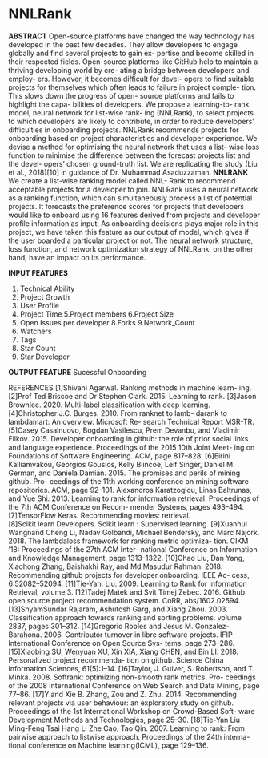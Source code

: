 # NNLRank
**ABSTRACT**
Open-source platforms have changed the way technology has developed in the past few decades. They allow developers to engage globally and find several projects to gain ex- pertise and become skilled in their respected fields. Open-source platforms like GitHub help to maintain a thriving developing world by cre- ating a bridge between developers and employ- ers. However, it becomes difficult for devel- opers to find suitable projects for themselves which often leads to failure in project comple- tion. This slows down the progress of open- source platforms and fails to highlight the capa- bilities of developers. We propose a learning-to- rank model, neural network for list-wise rank- ing (NNLRank), to select projects to which developers are likely to contribute, in order to reduce developers’ difficulties in onboarding projects. NNLRank recommends projects for onboarding based on project characteristics and developer experience. We devise a method for optimising the neural network that uses a list- wise loss function to minimise the difference between the forecast projects list and the devel- opers’ chosen ground-truth list. We are replicating the study (Liu et al., 2018)[10] in guidance of Dr. Muhammad Asaduzzaman.
**NNLRANK**
We create a list-wise ranking model called NNL- Rank to recommend acceptable projects for a developer to join. NNLRank uses a neural network as a ranking function, which can simultaneously process a list of potential projects. It forecasts the preference scores for projects that developers would like to onboard using 16 features derived from projects and developer profile information as input. As onboarding decisions plays major role in this project, we have taken this feature as our output of model, which gives if the user boarded a particular project or not. The neural network structure, loss function, and network optimization strategy of NNLRank, on the other hand, have an impact on its performance.

**INPUT FEATURES**
1. Technical Ability 
2. Project Growth 
3. User Profile 
4. Project Time 
5.Project members 
6.Project Size 
7. Open Issues per developer 
8.Forks 
9.Network_Count 
10. Watchers 
11. Tags 
12. Star Count 
13. Star Developer 

**OUTPUT FEATURE**
Sucessful Onboarding


REFERENCES
[1]Shivani Agarwal. Ranking methods in machine learn- ing.
[2]Prof Ted Briscoe and Dr Stephen Clark. 2015. Learning to rank.
[3]Jason Brownlee. 2020. Multi-label classification with deep learning.
[4]Christopher J.C. Burges. 2010. From ranknet to lamb- darank to lambdamart: An overview. Microsoft Re- search Technical Report MSR-TR.
[5]Casey Casalnuovo, Bogdan Vasilescu, Prem Devanbu, and Vladimir Filkov. 2015. Developer onboarding in github: the role of prior social links and language experience. Proceedings of the 2015 10th Joint Meet- ing on Foundations of Software Engineering. ACM, page 817–828.
[6]Eirini Kalliamvakou, Georgios Gousios, Kelly Blincoe, Leif Singer, Daniel M. German, and Daniela Damian. 2015. The promises and perils of mining github. Pro- ceedings of the 11th working conference on mining software repositories. ACM, page 92–101.
Alexandros Karatzoglou, Linas Baltrunas, and Yue Shi. 2013. Learning to rank for information retrieval. Proceedings of the 7th ACM Conference on Recom- mender Systems, pages 493–494.
[7]TensorFlow Keras. Recommending movies: retrieval.  
[8]Scikit learn Developers. Scikit learn : Supervised learning.
[9]Xuanhui Wangnand Cheng Li, Nadav Golbandi, Michael Bendersky, and Marc Najork. 2018. The lambdaloss framework for ranking metric optimiza- tion. CIKM ’18: Proceedings of the 27th ACM Inter- national Conference on Information and Knowledge Management, page 1313–1322.
[10]Chao Liu, Dan Yang, Xiaohong Zhang, Baishakhi Ray, and Md Masudur Rahman. 2018. Recommending github projects for developer onboarding. IEEE Ac- cess, 6:52082–52094.
[11]Tie-Yan. Liu. 2009. Learning to Rank for Information Retrieval, volume 3.
[12]Tadej Matek and Svit Timej Zebec. 2016. Github open source project recommendation system. CoRR, abs/1602.02594.
[13]ShyamSundar Rajaram, Ashutosh Garg, and Xiang Zhou. 2003. Classification approach towards ranking and sorting problems. volume 2837, pages 301–312.
[14]Gregorio Robles and Jesus M. Gonzalez-Barahona. 2006. Contributor turnover in libre software projects. IFIP International Conference on Open Source Sys- tems, page 273–286.
[15]Xiaobing SU, Wenyuan XU, Xin XIA, Xiang CHEN, and Bin LI. 2018. Personalized project recommenda- tion on github. Science China Information Sciences, 61(5):1–14.
[16]Taylor, J. Guiver, S. Robertson, and T. Minka. 2008. Softrank: optimizing non-smooth rank metrics. Pro- ceedings of the 2008 International Conference on Web Search and Data Mining, page 77–86.
[17]Y.and Xie B. Zhang, Zou and Z. Zhu. 2014. Recommending relevant projects via user behaviour: an exploratory study on github. Proceedings of the 1st International Workshop on Crowd-Based Soft- ware Development Methods and Technologies, page 25–30.
[18]Tie-Yan Liu Ming-Feng Tsai Hang Li Zhe Cao, Tao Qin. 2007. Learning to rank: From pairwise approach to listwise approach. Proceedings of the 24th interna- tional conference on Machine learning(ICML), page 129–136.

